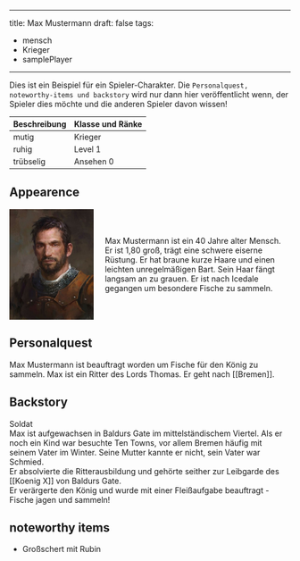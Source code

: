 
---
title: Max Mustermann
draft: false
tags:
  - mensch
  - Krieger
  - samplePlayer
---

Dies ist ein Beispiel für ein Spieler-Charakter. Die ```Personalquest, noteworthy-items und backstory``` wird nur dann hier veröffentlicht wenn, der Spieler dies möchte und die anderen Spieler davon wissen! 

| Beschreibung | Klasse und Ränke |
| ------------ | ---------------- |
| mutig        | Krieger          |
| ruhig        | Level 1          |
| trübselig    | Ansehen 0        |

## Appearence

<div style="display: flex; align-items: center;">
  <img src="../images/862421d9b2f00ab5705467ca4f66b3b6.jpg" alt="Descriptive text for the image" style="width: 30%; height: auto;"/>
  <p style="margin-left: 20px;">Max Mustermann ist ein 40 Jahre alter Mensch.  Er ist 1,80 groß, trägt eine schwere eiserne Rüstung. Er hat braune kurze Haare und einen leichten unregelmäßigen Bart. Sein Haar fängt langsam an zu grauen. Er ist nach Icedale gegangen um besondere Fische zu sammeln. </p>
</div>


## Personalquest
Max Mustermann ist beauftragt worden um Fische für den König zu sammeln. 
Max ist ein Ritter des Lords Thomas. Er geht nach [[Bremen]].
## Backstory
Soldat <br>
Max ist aufgewachsen in Baldurs Gate im mittelständischem Viertel. Als er noch ein Kind war besuchte Ten Towns, vor allem Bremen häufig mit seinem Vater im Winter. Seine Mutter kannte er nicht, sein Vater war Schmied.<br>
Er absolvierte die Ritterausbildung und gehörte seither zur Leibgarde des [[Koenig X]] von Baldurs Gate. <br>
Er verärgerte den König und wurde mit einer Fleißaufgabe beauftragt - Fische jagen und sammeln!

## noteworthy items

- Großschert mit Rubin 


